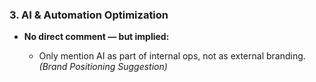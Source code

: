 ### **3. AI & Automation Optimization**

* **No direct comment — but implied:**

  * Only mention AI as part of internal ops, not as external branding. *(Brand Positioning Suggestion)* 